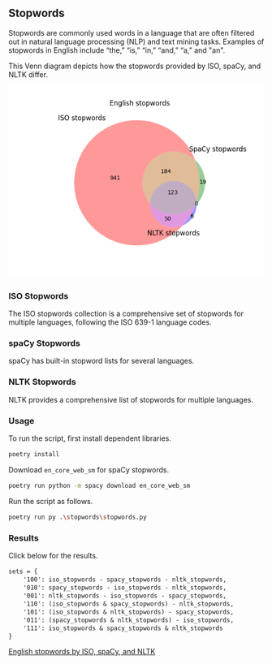 ## Stopwords

Stopwords are commonly used words in a language that are often filtered out in natural language processing (NLP) and text mining tasks. Examples of stopwords in English include “the,” “is,” “in,” “and,” “a,” and "an".

This Venn diagram depicts how the stopwords provided by ISO, spaCy, and NLTK differ.

![English stopwords by ISO, spaCy, and NLTK](https://github.com/easai/stopwords/blob/main/English_stopwords.png)

### ISO Stopwords
The ISO stopwords collection is a comprehensive set of stopwords for multiple languages, following the ISO 639-1 language codes. 

### spaCy Stopwords
spaCy has built-in stopword lists for several languages.

### NLTK Stopwords
NLTK provides a comprehensive list of stopwords for multiple languages.

### Usage
To run the script, first install dependent libraries.
```bash
poetry install
```
Download `en_core_web_sm` for spaCy stopwords.
```bash
poetry run python -m spacy download en_core_web_sm
```
Run the script as follows.
```bash
poetry run py .\stopwords\stopwords.py
```
### Results
Click below for the results.
```text
sets = {
    '100': iso_stopwords - spacy_stopwords - nltk_stopwords,
    '010': spacy_stopwords - iso_stopwords - nltk_stopwords,
    '001': nltk_stopwords - iso_stopwords - spacy_stopwords,
    '110': (iso_stopwords & spacy_stopwords) - nltk_stopwords,
    '101': (iso_stopwords & nltk_stopwords) - spacy_stopwords,
    '011': (spacy_stopwords & nltk_stopwords) - iso_stopwords,
    '111': iso_stopwords & spacy_stopwords & nltk_stopwords
}
```
[English stopwords by ISO, spaCy, and NLTK](https://github.com/easai/stopwords/blob/main/results.txt)

